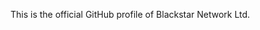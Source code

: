 This is the official GitHub profile of Blackstar Network Ltd. 

<!---
blackstarnet/blackstarnet is a ✨ special ✨ repository because its `README.md` (this file) appears on your GitHub profile.
You can click the Preview link to take a look at your changes.
--->
